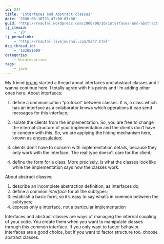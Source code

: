 ```yaml
---
id: 247
title: 'Interfaces and Abstract classes'
date: '2006-08-10T23:47:00-03:00'
guid: 'http://rnaufal.wordpress.com/2006/08/10/interfaces-and-abstract-classes/'
lj_itemid:
    - '20'
lj_permalink:
    - 'http://rnaufal.livejournal.com/5247.html'
dsq_thread_id:
    - '102851009'
categories:
    - Uncategorized
tags:
    - java
---
```


My friend [bruno](http://bpfurtado.livejournal.com/23707.html) started a thread about interfaces and abstract classes and I wanna continue here. I totally agree with his points and I’m adding other ones here. About interfaces:

1. define a communication “protocol” between classes.
 It is, a class which has an interface as a colaborator knows which operations it can send messages for this interface;

3. isolate the clients from the implementation.
 So, you are free to change the internal structure of your implementation and the clients don’t have to concern with this. So, we are applying the hiding mechanism here, known as [encapsulation](http://en.wikipedia.org/wiki/Implementation_Hiding);

5. clients don’t have to concern with implementation details, because they only work with the interface. The real type doesn’t care for the client;
6. define the form for a class. More precisely, is what the classes look like while the implementation says how the classes work.

About abstract classes:

1. describe an incomplete abstraction definition, as interfaces do;
2. define a common *interface* for all the subtypes;
3. establish a basic form, so it’s easy to say what’s in common between the subtypes;
4. express only a interface, not a particular implementation

Interfaces and abstract classes are ways of managing the internal coupling of your code. You create them when you want to manipulate classes through this common interface. If you only want to factor behavior, interfaces are a good choice, but if you want to factor structure too, choose abstract classes.
